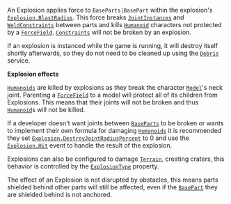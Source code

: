 An Explosion applies force to `BaseParts|BasePart` within the explosion's
[`Explosion.BlastRadius`](https://create.roblox.com/docs/reference/engine/classes/Explosion#BlastRadius). This force breaks
[`JointInstances`](https://create.roblox.com/docs/reference/engine/classes/JointInstance) and
[`WeldConstraints`](https://create.roblox.com/docs/reference/engine/classes/WeldConstraint) between parts and kills
[`Humanoid`](https://create.roblox.com/docs/reference/engine/classes/Humanoid) characters not protected by a [`ForceField`](https://create.roblox.com/docs/reference/engine/classes/ForceField).
[`Constraints`](https://create.roblox.com/docs/reference/engine/classes/Constraint) will not be broken by an explosion.

If an explosion is instanced while the game is running, it will destroy itself
shortly afterwards, so they do not need to be cleaned up using the
[`Debris`](https://create.roblox.com/docs/reference/engine/classes/Debris) service.

**Explosion effects**

[`Humanoids`](https://create.roblox.com/docs/reference/engine/classes/Humanoid) are killed by explosions as they break the
character [`Model`](https://create.roblox.com/docs/reference/engine/classes/Model)'s neck joint. Parenting a [`ForceField`](https://create.roblox.com/docs/reference/engine/classes/ForceField) to a
model will protect all of its children from Explosions. This means that their
joints will not be broken and thus [`Humanoid`](https://create.roblox.com/docs/reference/engine/classes/Humanoid)s will not be killed.

If a developer doesn't want joints between [`BaseParts`](https://create.roblox.com/docs/reference/engine/classes/BasePart) to be
broken or wants to implement their own formula for damaging
[`Humanoids`](https://create.roblox.com/docs/reference/engine/classes/Humanoid) it is recommended they set
[`Explosion.DestroyJointRadiusPercent`](https://create.roblox.com/docs/reference/engine/classes/Explosion#DestroyJointRadiusPercent) to 0 and use the
[`Explosion.Hit`](https://create.roblox.com/docs/reference/engine/classes/Explosion#Hit) event to handle the result of the explosion.

Explosions can also be configured to damage [`Terrain`](https://create.roblox.com/docs/reference/engine/classes/Terrain), creating craters,
this behavior is controlled by the
[`ExplosionType`](https://create.roblox.com/docs/reference/engine/classes/Explosion#ExplosionType) property.

The effect of an Explosion is not disrupted by obstacles, this means parts
shielded behind other parts will still be affected, even if the
[`BasePart`](https://create.roblox.com/docs/reference/engine/classes/BasePart) they are shielded behind is not anchored.